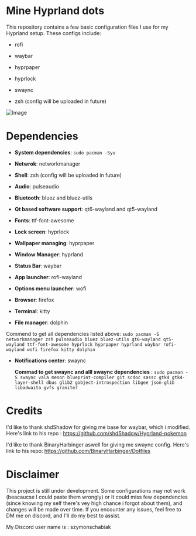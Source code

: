# Mine Hyprland dots
This repository contains a few basic configuration files I use for my Hyprland setup. These configs include:

- rofi

- waybar

- hyprpaper

- hyprlock

- swaync

- zsh (config will be uploaded in future) 
  
![Image](https://github.com/user-attachments/assets/23b5b1ab-e8d1-460d-a1f0-13badb569246)
# Dependencies
- **System dependencies**: ```sudo pacman -Syu```

- **Netwrok**: networkmanager

- **Shell**: zsh (config will be uploaded in future)

- **Audio**: pulseaudio

- **Bluetooth**: bluez and bluez-utils

- **Qt based software support**: qt6-wayland and qt5-wayland
  
- **Fonts**: ttf-font-awesome

- **Lock screen**: hyprlock

- **Wallpaper managing**: hyprpaper
  
- **Window Manager**: hyprland
  
- **Status Bar**: waybar
  
- **App launcher**: rofi-wayland

- **Options menu launcher**: wofi
  
- **Browser**: firefox
  
- **Terminal**: kitty

- **File manager**: dolphin

Commend to get all dependencies listed above: ```sudo pacman -S networkmanager zsh pulseaudio bluez bluez-utils qt6-wayland qt5-wayland ttf-font-awesome hyprlock hyprpaper hyprland waybar rofi-wayland wofi firefox kitty dolphin```

- **Notifications center**: swaync
  
  **Commad to get swaync and alll swaync dependencies** : ```sudo pacman -S swaync vala meson blueprint-compiler git scdoc sassc gtk4 gtk4-layer-shell dbus glib2 gobject-introspection libgee json-glib libadwaita gvfs granite7```


# Credits

I'd like to thank shdShadow for giving me base for waybar, which i modified. Here's link to his repo : 
https://github.com/shdShadow/Hyprland-pokemon

I'd like to thank BinaryHarbinger aswell for giving me swaync config. Here's link to his repo:
https://github.com/BinaryHarbinger/Dotfiles

# Disclaimer
This project is still under development.
Some configurations may not work (beacaucse I could paste them wrongly) or It could miss few dependencies (since knowing my self there's vey high chance i forgot about them), and changes will be made over time. If you encounter any issues, feel free to DM me on discord, and I'll do my best to assist.

My Discord user name is : szymonschabiak
